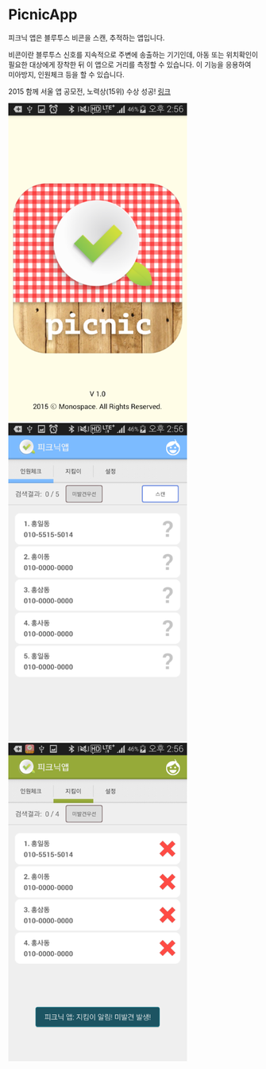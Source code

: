 
PicnicApp
=============

피크닉 앱은 블루투스 비콘을 스캔, 추적하는 앱입니다.

비콘이란 블루투스 신호를 지속적으로 주변에 송출하는 기기인데, 아동 또는 위치확인이 필요한 대상에게 장착한 뒤 이 앱으로 거리를 측정할 수 있습니다.
이 기능을 응용하여 미아방지, 인원체크 등을 할 수 있습니다.

2015 함께 서울 앱 공모전, 노력상(15위) 수상 성공! [링크][1]

![](website/image/splash.png)
![](website/image/list1.png)
![](website/image/list2.png)




 [1]: https://mplatform.seoul.go.kr/w/wnpzcontestapp/selectPageListWnpzContestApp.do
 
